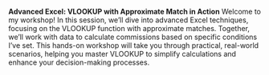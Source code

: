 **Advanced Excel: VLOOKUP with Approximate Match in Action**
  Welcome to my workshop! In this session, we’ll dive into advanced Excel techniques, focusing on the VLOOKUP function with approximate matches. Together, we’ll work with data to calculate commissions based on specific conditions I’ve set. This hands-on workshop will take you through practical, real-world scenarios, helping you master VLOOKUP to simplify calculations and enhance your decision-making processes.
